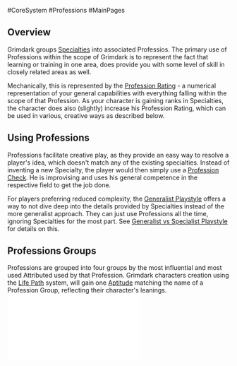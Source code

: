 #CoreSystem #Professions #MainPages 
## Overview
Grimdark groups [Specialties](SkillSystem/Specialty.md) into associated Professios. The primary use of Professions within the scope of Grimdark is to represent the fact that learning or training in one area, does provide you with some level of skill in closely related areas as well. 

Mechanically, this is represented by the [Profession Rating](</SkillSystem/Profession%20Rating.md>) - a numerical representation of your general capabilities with everything falling within the scope of that Profession. As your character is gaining ranks in Specialties, the character does also (slightly) increase his Profession Rating, which can be used in various, creative ways as described below.

## Using Professions
Professions facilitate creative play, as they provide an easy way to resolve a player's idea, which doesn't match any of the existing specialties. Instead of inventing a new Specialty, the player would then simply use a [Profession Check](</SkillSystem/Profession%20Check.md>). He is improvising and uses his general competence in the respective field to get the job done.

For players preferring reduced complexity, the [Generalist Playstyle](</SkillSystem/Generalist Playstyle.md>) offers a way to not dive deep into the details provided by Specialties instead of the more generalist approach. They can just use Professions all the time, ignoring Specialties for the most part. See [Generalist vs Specialist Playstyle](</CoreSystem/Generalist%20vs%20Specialist%20Playstyle.md>) for details on this.

## Professions Groups
Professions are grouped into four groups by the most influential and most used Attributed used by that Profession. Grimdark characters creation using the [Life Path](</LifePath/Life%20Path.md>) system, will gain one [Aptitude](</CoreSystem/Aptitudes.md>) matching the name of a Profession Group, reflecting their character's leanings.
![](</SkillSystem/Professions/List%20of%20Professions.md>)

